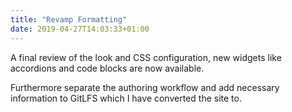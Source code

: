 ```yaml
---
title: "Revamp Formatting"
date: 2019-04-27T14:03:33+01:00
---
```


A final review of the look and CSS configuration, new widgets like accordions and code blocks are now available.

Furthermore separate the authoring workflow and add necessary information to GitLFS which I have converted the site to.
